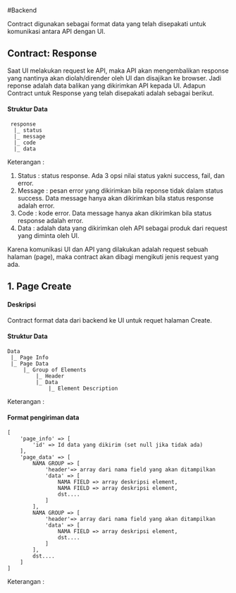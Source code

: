 #Backend

Contract digunakan sebagai format data yang telah disepakati untuk komunikasi antara API dengan UI.

## Contract: Response
Saat UI melakukan request ke API, maka API akan mengembalikan response yang nantinya akan diolah/dirender oleh UI dan disajikan ke browser. Jadi reponse adalah data balikan yang dikirimkan API kepada UI.
Adapun Contract untuk Response yang telah disepakati adalah sebagai berikut.

#### Struktur Data
	 response
	  |_ status
	  |_ message
	  |_ code
	  |_ data

Keterangan : 

1. Status : status response. Ada 3 opsi nilai status yakni success, fail, dan error.
2. Message : pesan error yang dikirimkan bila reponse tidak dalam status success. Data message hanya akan dikirimkan bila status response adalah error.
3. Code : kode error. Data message hanya akan dikirimkan bila status response adalah error.
4. Data : adalah data yang dikirimkan oleh API sebagai produk dari request yang diminta oleh UI.

Karena komunikasi UI dan API yang dilakukan adalah request sebuah halaman (page), maka contract akan dibagi mengikuti jenis request yang ada.

## 1. Page Create
#### Deskripsi
Contract format data dari backend ke UI untuk requet halaman Create.

#### Struktur Data

	Data 
	 |_ Page Info
	 |_ Page Data
	 	 |_ Group of Elements
	 	 	 |_ Header
	 	 	 |_ Data
	 	 	 	 |_ Element Description

Keterangan : 	 	 	 	 

#### Format pengiriman data

	[
	    'page_info' => [
	        'id' => Id data yang dikirim (set null jika tidak ada)
	    ],
	    'page_data' => [
	        NAMA GROUP => [
	            'header'=> array dari nama field yang akan ditampilkan
	            'data' => [
					NAMA FIELD => array deskripsi element,
					NAMA FIELD => array deskripsi element,
					dst....
				]
	        ],
	        NAMA GROUP => [
	            'header'=> array dari nama field yang akan ditampilkan
	            'data' => [
					NAMA FIELD => array deskripsi element,
					dst....
				]
	        ],
	        dst....	
	    ]
	]

Keterangan : 	 
